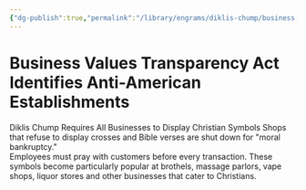 ```yaml
---
{"dg-publish":true,"permalink":"/library/engrams/diklis-chump/business-values-transparency-act-identifies-anti-american-establishments/","tags":["DC/Religion","DC/AS2"]}
---
```


# Business Values Transparency Act Identifies Anti-American Establishments
Diklis Chump Requires All Businesses to Display Christian Symbols
Shops that refuse to display crosses and Bible verses are shut down for "moral bankruptcy."  
Employees must pray with customers before every transaction.
These symbols become particularly popular at brothels, massage parlors, vape shops, liquor stores and other businesses that cater to Christians.
